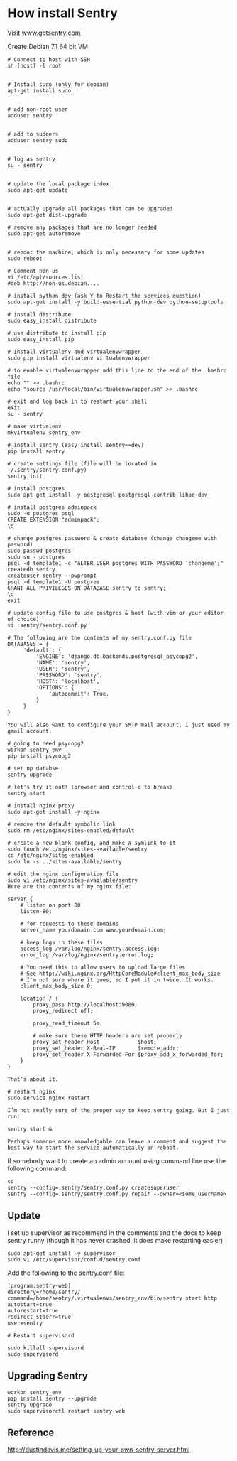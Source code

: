 How install Sentry
===
Visit www.getsentry.com

Create Debian 7.1 64 bit VM

    # Connect to host with SSH
    sh [host] -l root


    # Install sudo (only for debian)
    apt-get install sudo
    
    
    # add non-root user
    adduser sentry


    # add to sudoers
    adduser sentry sudo


    # log as sentry
    su - sentry


    # update the local package index
    sudo apt-get update


    # actually upgrade all packages that can be upgraded
    sudo apt-get dist-upgrade

    # remove any packages that are no longer needed
    sudo apt-get autoremove


    # reboot the machine, which is only necessary for some updates
    sudo reboot

    # Comment non-us
    vi /etc/apt/sources.list
    #deb http://non-us.debian....

    # install python-dev (ask Y to Restart the services question)
    sudo apt-get install -y build-essential python-dev python-setuptools

    # install distribute
    sudo easy_install distribute

    # use distribute to install pip
    sudo easy_install pip

    # install virtualenv and virtualenvwrapper
    sudo pip install virtualenv virtualenvwrapper

    # to enable virtualenvwrapper add this line to the end of the .bashrc file
    echo "" >> .bashrc
    echo "source /usr/local/bin/virtualenvwrapper.sh" >> .bashrc

    # exit and log back in to restart your shell
    exit
    su - sentry

    # make virtualenv
    mkvirtualenv sentry_env

    # install sentry (easy_install sentry==dev)
    pip install sentry

    # create settings file (file will be located in ~/.sentry/sentry.conf.py)
    sentry init

    # install postgres
    sudo apt-get install -y postgresql postgresql-contrib libpq-dev

    # install postgres adminpack
    sudo -u postgres psql
    CREATE EXTENSION "adminpack";
    \q

    # change postgres password & create database (change changeme with pasword)
    sudo passwd postgres
    sudo su - postgres
    psql -d template1 -c "ALTER USER postgres WITH PASSWORD 'changeme';"
    createdb sentry
    createuser sentry --pwprompt
    psql -d template1 -U postgres
    GRANT ALL PRIVILEGES ON DATABASE sentry to sentry;
    \q
    exit

    # update config file to use postgres & host (with vim or your editor of choice)
    vi .sentry/sentry.conf.py
    
    # The following are the contents of my sentry.conf.py file
    DATABASES = {
         'default': {
             'ENGINE': 'django.db.backends.postgresql_psycopg2',
             'NAME': 'sentry',
             'USER': 'sentry',
             'PASSWORD': 'sentry',
             'HOST': 'localhost',
             'OPTIONS': {
                 'autocommit': True,
             }
         }
    }

    You will also want to configure your SMTP mail account. I just used my gmail account.

    # going to need psycopg2
    workon sentry_env
    pip install psycopg2

    # set up databse
    sentry upgrade

    # let's try it out! (browser and control-c to break)
    sentry start

    # install nginx proxy
    sudo apt-get install -y nginx

    # remove the default symbolic link
    sudo rm /etc/nginx/sites-enabled/default

    # create a new blank config, and make a symlink to it
    sudo touch /etc/nginx/sites-available/sentry
    cd /etc/nginx/sites-enabled
    sudo ln -s ../sites-available/sentry

    # edit the nginx configuration file
    sudo vi /etc/nginx/sites-available/sentry
    Here are the contents of my nginx file:

    server {
        # listen on port 80
        listen 80;
    
        # for requests to these domains
        server_name yourdomain.com www.yourdomain.com;
    
        # keep logs in these files
        access_log /var/log/nginx/sentry.access.log;
        error_log /var/log/nginx/sentry.error.log;
    
        # You need this to allow users to upload large files
        # See http://wiki.nginx.org/HttpCoreModule#client_max_body_size
        # I'm not sure where it goes, so I put it in twice. It works.
        client_max_body_size 0;

        location / {
            proxy_pass http://localhost:9000;
            proxy_redirect off;
    
            proxy_read_timeout 5m;
    
            # make sure these HTTP headers are set properly
            proxy_set_header Host            $host;
            proxy_set_header X-Real-IP       $remote_addr;
            proxy_set_header X-Forwarded-For $proxy_add_x_forwarded_for;
        }
    }

    That’s about it.

    # restart nginx
    sudo service nginx restart
    
    I’m not really sure of the proper way to keep sentry going. But I just run:

    sentry start &

    Perhaps someone more knowledgable can leave a comment and suggest the
    best way to start the service automatically on reboot.


If somebody want to create an admin account using command line use the following command:

    cd
    sentry --config=.sentry/sentry.conf.py createsuperuser
    sentry --config=.sentry/sentry.conf.py repair --owner=<some_username>

Update
---
I set up supervisor as recommend in the comments and the docs to keep sentry runny (though it has never crashed, it does make restarting easier)

    sudo apt-get install -y supervisor
    sudo vi /etc/supervisor/conf.d/sentry.conf

Add the following to the sentry.conf file:

    [program:sentry-web]
    directory=/home/sentry/
    command=/home/sentry/.virtualenvs/sentry_env/bin/sentry start http
    autostart=true
    autorestart=true
    redirect_stderr=true
    user=sentry
    
    # Restart supervisord

    sudo killall supervisord
    sudo supervisord

Upgrading Sentry
---
    workon sentry_env
    pip install sentry --upgrade
    sentry upgrade
    sudo supervisorctl restart sentry-web
    
Reference
---
http://dustindavis.me/setting-up-your-own-sentry-server.html
